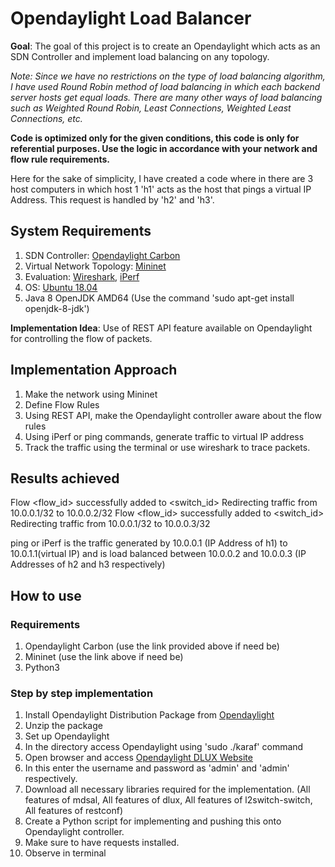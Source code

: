 # Opendaylight Load Balancer
**Goal**: The goal of this project is to create an Opendaylight which acts as an SDN Controller and implement load balancing on any topology. 

*Note: Since we have no restrictions on the type of load balancing algorithm, I have used Round Robin method of load balancing in which each backend server hosts get equal loads. There are many other ways of load balancing
such as Weighted Round Robin, Least Connections, Weighted Least Connections, etc.*

**Code is optimized only for the given conditions, this code is only for referential purposes. Use the logic in accordance with your network and flow rule requirements.** 

Here for the sake of simplicity, I have created a code where in there are 3 host computers in which host 1 'h1' acts as the host that pings a virtual IP Address. This request is handled by 'h2' and 'h3'. 

## System Requirements

1. SDN Controller: [Opendaylight Carbon](https://nexus.opendaylight.org/content/repositories/public/org/opendaylight/integration/distribution-karaf/0.6.4-Carbon/distribution-karaf-0.6.4-Carbon.tar.gz)
2. Virtual Network Topology: [Mininet](http://mininet.org)
3. Evaluation: [Wireshark](http://wireshark.org), [iPerf](http://iperf.fr)
4. OS: [Ubuntu 18.04](http://ubuntu.com)
5. Java 8 OpenJDK AMD64 (Use the command 'sudo apt-get install openjdk-8-jdk')

**Implementation Idea**: Use of REST API feature available on Opendaylight for controlling the flow of packets.

## Implementation Approach

1. Make the network using Mininet
2. Define Flow Rules
3. Using REST API, make the Opendaylight controller aware about the flow rules
4. Using iPerf or ping commands, generate traffic to virtual IP address
5. Track the traffic using the terminal or use wireshark to trace packets.

## Results achieved


Flow <flow_id> successfully added to <switch_id>
Redirecting traffic from 10.0.0.1/32 to 10.0.0.2/32
Flow <flow_id> successfully added to <switch_id>
Redirecting traffic from 10.0.0.1/32 to 10.0.0.3/32

ping or iPerf is the traffic generated by 10.0.0.1 (IP Address of h1) to 10.0.1.1(virtual IP) and is load balanced between 10.0.0.2 and 10.0.0.3 (IP Addresses of h2 and h3 respectively)

## How to use

### Requirements

1. Opendaylight Carbon (use the link provided above if need be)
2. Mininet (use the link above if need be)
3. Python3

### Step by step implementation

1. Install Opendaylight Distribution Package from [Opendaylight](http://opendaylight.org/downloads)
2. Unzip the package
3. Set up Opendaylight
4. In the directory access Opendaylight using 'sudo ./karaf' command
5. Open browser and access [Opendaylight DLUX Website](http:localhost:8181/index.html)
6. In this enter the username and password as 'admin' and 'admin' respectively.
7. Download all necessary libraries required for the implementation. (All features of mdsal, All features of dlux, All features of l2switch-switch, All features of restconf)
8. Create a Python script for implementing and pushing this onto Opendaylight controller.
9. Make sure to have requests installed.
10. Observe in terminal
